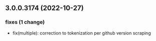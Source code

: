 ## 3.0.0.3174 (2022-10-27)

### fixes (1 change)

- fix(multiple): correction to tokenization per github version scraping
